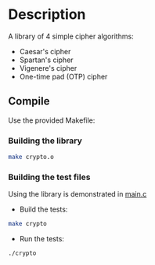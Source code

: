 # Description

A library of 4 simple cipher algorithms:

* Caesar's cipher
* Spartan's cipher
* Vigenere's cipher
* One-time pad (OTP) cipher

## Compile

Use the provided Makefile:

### Building the library

```bash
make crypto.o
```

### Building the test files

Using the library is demonstrated in [main.c](main.c)

* Build the tests:

```bash
make crypto
```

* Run the tests:

```bash
./crypto
```
